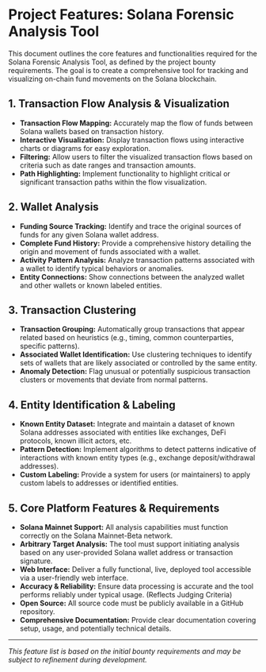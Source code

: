 # Project Features: Solana Forensic Analysis Tool

This document outlines the core features and functionalities required for the Solana Forensic Analysis Tool, as defined by the project bounty requirements. The goal is to create a comprehensive tool for tracking and visualizing on-chain fund movements on the Solana blockchain.

## 1. Transaction Flow Analysis & Visualization

* **Transaction Flow Mapping:** Accurately map the flow of funds between Solana wallets based on transaction history.
* **Interactive Visualization:** Display transaction flows using interactive charts or diagrams for easy exploration.
* **Filtering:** Allow users to filter the visualized transaction flows based on criteria such as date ranges and transaction amounts.
* **Path Highlighting:** Implement functionality to highlight critical or significant transaction paths within the flow visualization.

## 2. Wallet Analysis

* **Funding Source Tracking:** Identify and trace the original sources of funds for any given Solana wallet address.
* **Complete Fund History:** Provide a comprehensive history detailing the origin and movement of funds associated with a wallet.
* **Activity Pattern Analysis:** Analyze transaction patterns associated with a wallet to identify typical behaviors or anomalies.
* **Entity Connections:** Show connections between the analyzed wallet and other wallets or known labeled entities.

## 3. Transaction Clustering

* **Transaction Grouping:** Automatically group transactions that appear related based on heuristics (e.g., timing, common counterparties, specific patterns).
* **Associated Wallet Identification:** Use clustering techniques to identify sets of wallets that are likely associated or controlled by the same entity.
* **Anomaly Detection:** Flag unusual or potentially suspicious transaction clusters or movements that deviate from normal patterns.

## 4. Entity Identification & Labeling

* **Known Entity Dataset:** Integrate and maintain a dataset of known Solana addresses associated with entities like exchanges, DeFi protocols, known illicit actors, etc.
* **Pattern Detection:** Implement algorithms to detect patterns indicative of interactions with known entity types (e.g., exchange deposit/withdrawal addresses).
* **Custom Labeling:** Provide a system for users (or maintainers) to apply custom labels to addresses or identified entities.

## 5. Core Platform Features & Requirements

* **Solana Mainnet Support:** All analysis capabilities must function correctly on the Solana Mainnet-Beta network.
* **Arbitrary Target Analysis:** The tool must support initiating analysis based on any user-provided Solana wallet address or transaction signature.
* **Web Interface:** Deliver a fully functional, live, deployed tool accessible via a user-friendly web interface.
* **Accuracy & Reliability:** Ensure data processing is accurate and the tool performs reliably under typical usage. (Reflects Judging Criteria)
* **Open Source:** All source code must be publicly available in a GitHub repository.
* **Comprehensive Documentation:** Provide clear documentation covering setup, usage, and potentially technical details.

---

*This feature list is based on the initial bounty requirements and may be subject to refinement during development.*